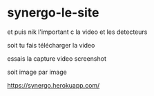 # synergo-le-site

et puis nik l'important c la video et les detecteurs

soit tu fais télécharger la video

essais la capture video screenshot

soit image par image


https://synergo.herokuapp.com/ 


